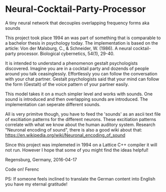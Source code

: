 # Neural-Cocktail-Party-Processor
A tiny neural network that decouples overlapping frequency forms aka sounds

This project took place 1994 an was part of something that is comparable to a bachelor thesis in psychology today.
The implementation is based on the article: 
Von der Malsburg, C., & Schneider, W. (1986). A neural cocktail-party processor. Biological cybernetics, 54(1), 29-40.

It is intended to understand a phenomenon gestalt psychologists discovered. Imagine you are in a cocktail party and dozends of people
around you talk ceasinglessly. Effortlessly you can follow the conversation with your chat partner. Gestalt psychologists said that 
your mind can follow the form (Gestalt) of the voice pattern of your partner easily.

This model takes it on a much simpler level and works with sounds. One sound is introduced and then overlapping sounds are introduced.
The implementation can seperate different sounds.

All is very primitve though, you have to feed the 'sounds' as an ascii text file of excitiation patterns for the different neurons. 
These excitiation patterns correlate with what we know about the human auditory system. Research "Neuronal encoding of sound", there is
also a good wiki about that: 
https://en.wikipedia.org/wiki/Neuronal_encoding_of_sound

Since this project was implemeted in 1994 on a Lattice C++ compiler it will not run.
However I hope that some of you might find the ideas helpful!

Regensburg, Germany, 2016-04-17

Code on!
Ferenc

PS: If someone feels inclined to translate the German content into English you have my eternal gratitude!
